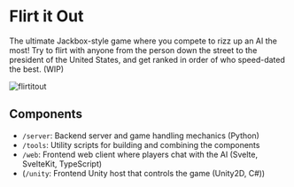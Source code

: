 # Flirt it Out
The ultimate Jackbox-style game where you compete to rizz up an AI the most! Try to flirt with anyone from the person down the street to the president of the United States, and get ranked in order of who speed-dated the best. (WIP)

![flirtitout](https://github.com/memsdm05/flirt-it-out/assets/56808335/a88cfe5b-2abb-4811-866f-58480917dbca)


## Components
* `/server`: Backend server and game handling mechanics (Python)
* `/tools`: Utility scripts for building and combining the components
* `/web`: Frontend web client where players chat with the AI (Svelte, SvelteKit, TypeScript)
* (`/unity`: Frontend Unity host that controls the game (Unity2D, C#))